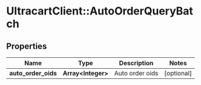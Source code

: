 # UltracartClient::AutoOrderQueryBatch

## Properties
Name | Type | Description | Notes
------------ | ------------- | ------------- | -------------
**auto_order_oids** | **Array&lt;Integer&gt;** | Auto order oids | [optional] 


